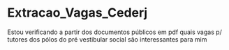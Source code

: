 # Extracao_Vagas_Cederj
Estou verificando a partir dos documentos públicos em pdf quais vagas p/ tutores dos pólos do pré vestibular social são interessantes para mim

